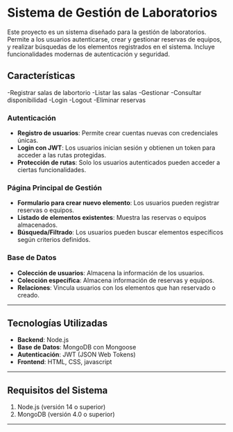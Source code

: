 # Sistema de Gestión de Laboratorios

Este proyecto es un sistema diseñado para la gestión de laboratorios. Permite a los usuarios autenticarse, crear y gestionar reservas de equipos, y realizar búsquedas de los elementos registrados en el sistema. Incluye funcionalidades modernas de autenticación y seguridad.

## Características
-Registrar salas de labortorio
-Listar las salas
-Gestionar 
-Consultar disponibilidad
-Login
-Logout
-Eliminar reservas 

### Autenticación
- **Registro de usuarios**: Permite crear cuentas nuevas con credenciales únicas.
- **Login con JWT**: Los usuarios inician sesión y obtienen un token para acceder a las rutas protegidas.
- **Protección de rutas**: Solo los usuarios autenticados pueden acceder a ciertas funcionalidades.

### Página Principal de Gestión
- **Formulario para crear nuevo elemento**: Los usuarios pueden registrar reservas o equipos.
- **Listado de elementos existentes**: Muestra las reservas o equipos almacenados.
- **Búsqueda/Filtrado**: Los usuarios pueden buscar elementos específicos según criterios definidos.

### Base de Datos
- **Colección de usuarios**: Almacena la información de los usuarios.
- **Colección específica**: Almacena información de reservas y equipos.
- **Relaciones**: Vincula usuarios con los elementos que han reservado o creado.

---

## Tecnologías Utilizadas
- **Backend**: Node.js
- **Base de Datos**: MongoDB con Mongoose
- **Autenticación**: JWT (JSON Web Tokens)
- **Frontend**: HTML, CSS, javascript

---

## Requisitos del Sistema
1. Node.js (versión 14 o superior)
2. MongoDB (versión 4.0 o superior)

---


